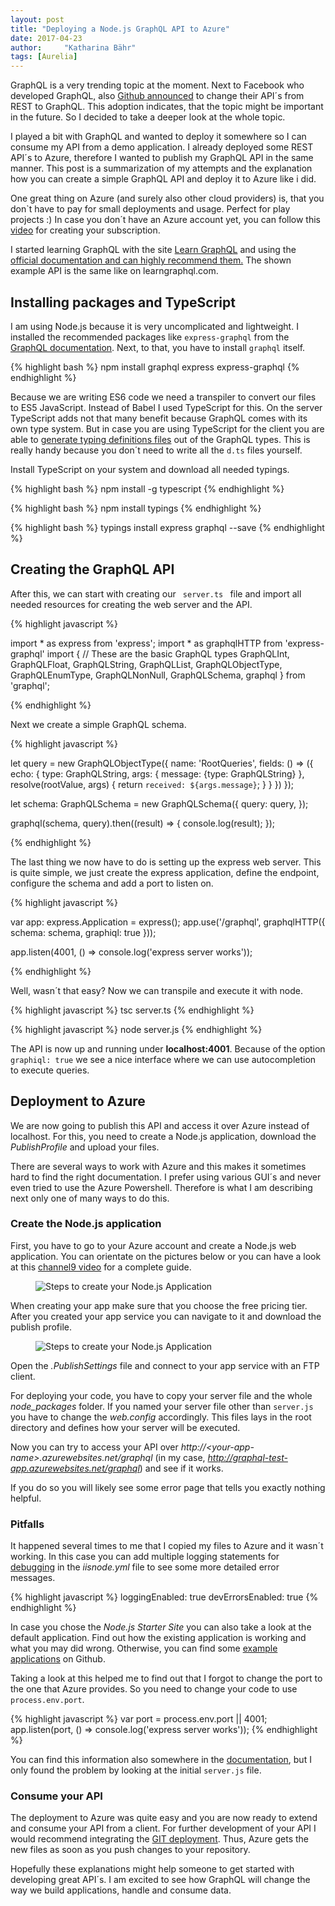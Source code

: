 ```yaml
---
layout: post
title: "Deploying a Node.js GraphQL API to Azure"
date: 2017-04-23
author:     "Katharina Bähr"
tags: [Aurelia]
---
```



<span class="dropcap">G</span>raphQL is a very trending topic at the moment. Next to Facebook who developed GraphQL, also <a href="https://githubengineering.com/the-github-graphql-api/
" title="link to announcement"> Github announced</a> to change their API´s from REST to GraphQL. This adoption indicates, that the topic might be important in the future. So I decided to take a deeper look at the whole topic. 

I played a bit with GraphQL and wanted to deploy it somewhere so I can consume my API from a demo application. I already deployed some REST API´s to Azure, therefore I wanted to publish my GraphQL API in the same manner. This post is a summarization of my attempts and the explanation how you can create a simple GraphQL API and deploy it to Azure like i did. 

One great thing on Azure (and surely also other cloud providers) is, that you don`t have to pay for small deployments and usage. Perfect for play projects :)
In case you don´t have an Azure account yet, you can follow this <a href="https://www.youtube.com/watch?v=YHCAAnPIQyc" title="link to video for creating a azure subscription">video</a> for creating your subscription. 

I started learning GraphQL with the site <a href="https://learngraphql.com/" title="link to learngraphql">Learn GraphQL</a> and using the <a href="" title="link to offical docu">official documentation and can highly recommend them.</a> The shown example API is the same like on learngraphql.com. 

<h2>Installing packages and TypeScript</h2>

I am using Node.js because it is very uncomplicated and lightweight. I installed the recommended packages like <code>express-graphql</code> from the <a href="http://graphql.org/code/" title="link to official docu with available libraries">GraphQL documentation</a>. Next, to that, you have to install <code>graphql</code> itself.


{% highlight bash %}
npm install graphql express express-graphql
{% endhighlight %} 

Because we are writing ES6 code we need a transpiler to convert our files to ES5 JavaScript.
Instead of Babel I used TypeScript for this. On the server TypeScript adds not that many benefit because GraphQL comes with its own type system. But in case you are using TypeScript for the client you are able to <a href="https://github.com/dotansimha/graphql-code-generator" title="generate d.ts files from graphQL">generate typing definitions files</a> out of the GraphQL types. This is really handy because you don´t need to write all the <code>d.ts</code> files yourself.

Install TypeScript on your system and download all needed typings.

{% highlight bash %}
npm install -g typescript
{% endhighlight %} 

{% highlight bash %}
npm install typings
{% endhighlight %} 

{% highlight bash %}
typings install express graphql --save
{% endhighlight %} 

<h2>Creating the GraphQL API </h2>


After this, we can start with creating our <code> server.ts </code> file and import all needed resources for creating the web server and the API.

{% highlight javascript %}

import * as express from 'express';
import * as graphqlHTTP from 'express-graphql'
import {
  // These are the basic GraphQL types
  GraphQLInt,
  GraphQLFloat,
  GraphQLString,
  GraphQLList,
  GraphQLObjectType,
  GraphQLEnumType,
  GraphQLNonNull,
  GraphQLSchema,
  graphql
} from 'graphql';

{% endhighlight %} 

Next we create a simple GraphQL schema. 

{% highlight javascript %}

let query = new GraphQLObjectType({
  name: 'RootQueries',
  fields: () => ({
    echo: {
      type: GraphQLString,
      args: {
        message: {type: GraphQLString}
      },
      resolve(rootValue, args) {
        return `received: ${args.message}`;
      }
    }
  })
});

let schema: GraphQLSchema = new GraphQLSchema({
    query: query,
});

graphql(schema, query).then((result) => {
    console.log(result);
});

{% endhighlight %} 


The last thing we now have to do is setting up the express web server. This is quite simple, we just create the express application, define the endpoint,
configure the schema and add a port to listen on. 


{% highlight javascript %}

var app: express.Application = express();
app.use('/graphql', graphqlHTTP({
 schema: schema,
 graphiql: true
}));

app.listen(4001, () => console.log('express server works'));

{% endhighlight %} 

Well, wasn´t that easy? Now we can transpile and execute it with node.

{% highlight javascript %}
tsc server.ts
{% endhighlight %} 

{% highlight javascript %}
node server.js
{% endhighlight %} 

The API is  now up and running under **localhost:4001**. Because of the option <code> graphiql: true</code> we see a 
nice interface where we can use autocompletion to execute queries.

<h2>Deployment to Azure</h2>

We are now going to publish this API and access it over Azure instead of localhost.
For this, you need to create a Node.js application, download the *PublishProfile* and upload your files.

There are several ways to work with Azure and this makes it sometimes hard to find the right documentation.
I prefer using various GUI´s and never even tried to use the Azure Powershell. Therefore is what I am describing next only one of many ways to do this.

<h3> Create the Node.js application</h3>

First, you have to go to your Azure account and create a Node.js web application. You can orientate on the pictures below or you can have a look at this <a href="https://channel9.msdn.com/Blogs/Azure/Create-a-Web-App-with-Nodejs-and-Azure-App-Service" title="how to create app video from channel9">channel9 video</a> for a complete guide.

<figure>
    <img src="{{ '/assets/img/azure_deploy.png' | prepend: site.baseurl }}" alt="Steps to create your Node.js Application"/>
</figure>

When creating your app make sure that you choose the free pricing tier. After you created your app service you can navigate to it and download the publish profile.

<figure>
    <img src="{{ '/assets/img/download_publish_profile.PNG' | prepend: site.baseurl }}" alt="Steps to create your Node.js Application"/>
</figure>

Open the *.PublishSettings* file and connect to your app service with an FTP client.

For deploying your code, you have to copy your server file and the whole *node_packages* folder. If you named your server file other than <code>server.js</code> you have to change the *web.config* accordingly.
This files lays in the root directory and defines how your server will be executed.

Now you can try to access your API over <em>http://\<your-app-name\>.azurewebsites.net/graphql</em> (in my case, <em>http://graphql-test-app.azurewebsites.net/graphql</em>) and see if it works.

If you do so you will likely see some error page that tells you exactly nothing helpful.

<h3>Pitfalls</h3>
It happened several times to me that I copied my files to Azure and it wasn´t working. In this case you can add multiple logging statements for <a href="https://docs.microsoft.com/en-us/azure/app-service-web/web-sites-nodejs-debug" title="link to azure debugging guide">debugging</a>
in the <em>iisnode.yml</em> file to see some more detailed error messages.


{% highlight javascript %}
loggingEnabled: true
devErrorsEnabled: true
{% endhighlight %} 

In case you chose the *Node.js Starter Site* you can also take a look at the default application. Find out how the existing application is working and
what you may did wrong. Otherwise, you can find some <a href="https://github.com/Azure-Samples/app-service-web-nodejs-get-started">example applications</a> on Github.

Taking a look at this helped me to find out that I forgot to change the port to the one that Azure provides. So you need to change your code to use <code>process.env.port</code>.

{% highlight javascript %}
var port = process.env.port || 4001;
app.listen(port, () => console.log('express server works'));
{% endhighlight %} 


You can find this information also somewhere in the <a href="https://docs.microsoft.com/en-us/azure/cloud-services/cloud-services-nodejs-develop-deploy-app" title="link to node.js azure docu">documentation</a>, but I only found the problem by looking at the initial <code>server.js</code> file. 

<h3>Consume your API</h3>

The deployment to Azure was quite easy and you are now ready to extend and consume your API from a client.
For further development of your API I would recommend integrating the <a href="https://docs.microsoft.com/en-us/azure/app-service-web/app-service-deploy-local-git">GIT deployment</a>.
Thus, Azure gets the new files as soon as you push changes to your repository.

Hopefully these explanations might help someone to get started with developing great API´s.
I am excited to see how GraphQL will change the way we build applications, handle and consume data.
